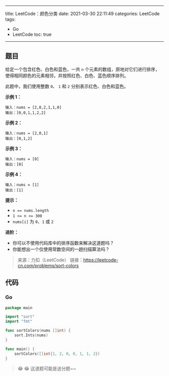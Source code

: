 ----
title: LeetCode：颜色分类
date: 2021-03-30 22:11:49
categories: LeetCode
tags: 
- Go
- LeetCode
toc: true
----

## 题目

给定一个包含红色、白色和蓝色，一共 `n` 个元素的数组，原地对它们进行排序，使得相同颜色的元素相邻，并按照红色、白色、蓝色顺序排列。

此题中，我们使用整数 `0`、 `1` 和 `2` 分别表示红色、白色和蓝色。

**示例 1：**

```
输入：nums = [2,0,2,1,1,0]
输出：[0,0,1,1,2,2]
```

<!-- more -->

**示例 2：**

```
输入：nums = [2,0,1]
输出：[0,1,2]
```

**示例 3：**

```
输入：nums = [0]
输出：[0]
```

**示例 4：**

```
输入：nums = [1]
输出：[1]
```

**提示：**

- `n == nums.length`
- `1 <= n <= 300`
- `nums[i]` 为 `0`、`1` 或 `2`
 

**进阶：**

- 你可以不使用代码库中的排序函数来解决这道题吗？
- 你能想出一个仅使用常数空间的一趟扫描算法吗？

> 来源：力扣（LeetCode）
> 链接：https://leetcode-cn.com/problems/sort-colors

## 代码

### Go

```go
package main

import "sort"
import "fmt"

func sortColors(nums []int) {
	sort.Ints(nums)
}

func main() {
	sortColors([]int{1, 2, 0, 0, 1, 1, 2})
}
```

> 😂 😂 这道题可能是送分题~~